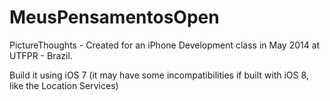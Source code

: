 MeusPensamentosOpen
===================

PictureThoughts - Created for an iPhone Development class in May 2014 at UTFPR - Brazil.

Build it using iOS 7 (it may have some incompatibilities if built with iOS 8, like the Location Services)
